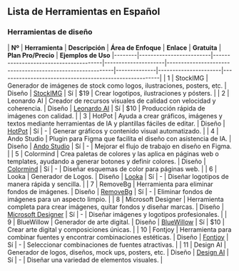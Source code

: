 ## Lista de Herramientas en Español
### Herramientas de diseño
| **Nº** | **Herramienta**         | **Descripción**                       | **Área de Enfoque** | **Enlace** | **Gratuita** | **Plan Pro/Precio** | **Ejemplos de Uso** |--------|-------------------------|---------------------------------------|---------------------|-----------------------------------------------------------|--------------|----------------------|--------------------------------------------------------|
| 1      | StockIMG                | Generador de imágenes de stock como logos, ilustraciones, posters, etc.                           | Diseño          | [StockIMG](https://stockimg.ai)                           | Sí           | $19                  | Crear logotipos, ilustraciones y pósters.               |
| 2      | Leonardo AI             | Creador de recursos visuales de calidad con velocidad y coherencia.                               | Diseño          | [Leonardo AI](https://leonardo.ai/)                      | Sí           | $10                  | Producción rápida de imágenes con calidad.              |
| 3      | HotPot                  | Ayuda a crear gráficos, imágenes y textos mediante herramientas de IA y plantillas fáciles de editar. | Diseño        | [HotPot](https://hotpot.ai/)                              | Sí           | -                    | Generar gráficos y contenido visual automatizado.      |
| 4      | Ando Studio             | Plugin para Figma que facilita el diseño con asistencia de IA.                                     | Diseño          | [Ando Studio](https://www.figma.com/community/plugin/1145446664512862540/ando-ai-copilot-for-designers) | Sí | - | Mejorar el flujo de trabajo en diseño en Figma.       |
| 5      | Colormind               | Crea paletas de colores y las aplica en páginas web o templates, ayudando a generar botones y definir colores. | Diseño | [Colormind](http://colormind.io/)                       | Sí           | -                    | Diseñar esquemas de color para páginas web.             |
| 6      | Looka                   | Generador de Logos.                                                                               | Diseño          | [Looka](https://looka.com/explore)                       | Sí           | -                    | Diseñar logotipos de manera rápida y sencilla.          |
| 7      | RemoveBg                | Herramienta para eliminar fondos de imágenes.                                                      | Diseño          | [RemoveBg](https://www.remove.bg/)                      | Sí           | -                    | Eliminar fondos de imágenes para un aspecto limpio.     |
| 8      | Microsoft Designer      | Herramienta completa para crear imágenes, quitar fondos y diseñar marcas.                          | Diseño          | [Microsoft Designer](https://designer.microsoft.com/home?isDalleImage=true&dfsDefaultImages=https%3A%2F%2Fth.bing.com%2Fth%2Fid%2FOIG.oruSiluJ3UzSiamCW2KO%3Fpid%3DImgGn) | Sí | - | Diseñar imágenes y logotipos profesionales.            |
| 9      | BlueWillow               | Generador de arte digital.                                                                         | Diseño          | [BlueWillow](https://www.bluewillow.ai)                | Sí           | $10                  | Crear arte digital y composiciones únicas.             |
| 10     | Fontjoy                 | Herramienta para combinar fuentes y encontrar combinaciones estéticas.                             | Diseño          | [Fontjoy](https://fontjoy.com)                          | Sí           | -                    | Seleccionar combinaciones de fuentes atractivas.        |
| 11     | Design AI               | Generador de logos, diseños, mock ups, posters, etc.                                               | Diseño          | [Design AI](https://designs.ai/)                        | Sí           | -                    | Diseñar una variedad de elementos visuales.             |
